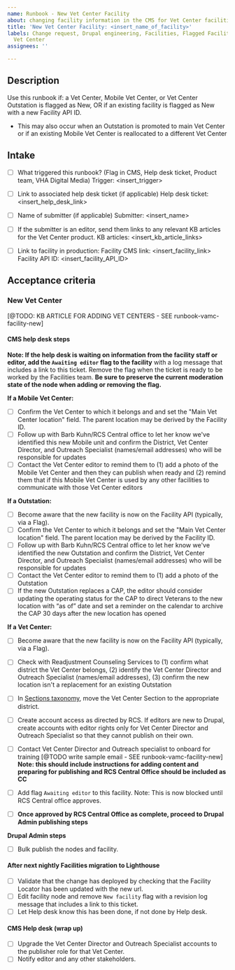 ```yaml
---
name: Runbook - New Vet Center Facility
about: changing facility information in the CMS for Vet Center facilities
title: 'New Vet Center Facility: <insert_name_of_facility>'
labels: Change request, Drupal engineering, Facilities, Flagged Facilities, User support,
  Vet Center
assignees: ''

---
```


## Description
Use this runbook if: a Vet Center, Mobile Vet Center, or Vet Center Outstation is flagged as New, OR if an existing facility is flagged as New with a new Facility API ID.  
- This may also occur when an Outstation is promoted to main Vet Center or if an existing Mobile Vet Center is reallocated to a different Vet Center 

## Intake
- [ ] What triggered this runbook? (Flag in CMS, Help desk ticket, Product team, VHA Digital Media)
Trigger: <insert_trigger>

- [ ] Link to associated help desk ticket (if applicable)
Help desk ticket: <insert_help_desk_link>

- [ ] Name of submitter (if applicable)
Submitter: <insert_name>

- [ ] If the submitter is an editor, send them links to any relevant KB articles for the Vet Center product.
KB articles: <insert_kb_article_links>

- [ ] Link to facility in production:
Facility CMS link: <insert_facility_link>
Facility API ID: <insert_facility_API_ID>

## Acceptance criteria

### New Vet Center
[@TODO: KB ARTICLE FOR ADDING VET CENTERS - SEE runbook-vamc-facility-new]

#### CMS help desk steps
**Note: If the help desk is waiting on information from the facility staff or editor, add the `Awaiting editor` flag to the facility** with a log message that includes a link to this ticket. Remove the flag when the ticket is ready to be worked by the Facilities team. **Be sure to preserve the current moderation state of the node when adding or removing the flag.**

**If a Mobile Vet Center:**
- [ ] Confirm the Vet Center to which it belongs and and set the "Main Vet Center location" field. The parent location may be derived by the Facility ID.
- [ ] Follow up with Barb Kuhn/RCS Central office to let her know we've identified this new Mobile unit and confirm the District, Vet Center Director, and Outreach Specialist (names/email addresses) who will be responsible for updates
- [ ] Contact the Vet Center editor to remind them to (1) add a photo of the Mobile Vet Center and then they can publish when ready and (2) remind them that if this Mobile Vet Center is used by any other facilities to communicate with those Vet Center editors

**If a Outstation:**
- [ ] Become aware that the new facility is now on the Facility API (typically, via a Flag).
- [ ] Confirm the Vet Center to which it belongs and set the "Main Vet Center location" field. The parent location may be derived by the Facility ID.
- [ ] Follow up with Barb Kuhn/RCS Central office to let her know we've identified the new Outstation and confirm the District, Vet Center Director, and Outreach Specialist (names/email addresses) who will be responsible for updates
- [ ] Contact the Vet Center editor to remind them to (1) add a photo of the Outstation
- [ ] If the new Outstation replaces a CAP, the editor should consider updating the operating status for the CAP to direct Veterans to the new location with “as of” date and set a reminder on the calendar to archive the CAP 30 days after the new location has opened   

**If a Vet Center:**
- [ ] Become aware that the new facility is now on the Facility API (typically, via a Flag).
- [ ] Check with Readjustment Counseling Services to (1) confirm what district the Vet Center belongs, (2) identify the Vet Center Director and Outreach Specialist (names/email addresses), (3) confirm the new location isn't a replacement for an existing Outstation
- [ ] In [Sections taxonomy](https://prod.cms.va.gov/admin/structure/taxonomy/manage/administration/overview), move the Vet Center Section to the appropriate district.
- [ ] Create account access as directed by RCS. If editors are new to Drupal, create accounts with editor rights only for Vet Center Director and Outreach Specialist so that they cannot publish on their own.
- [ ] Contact Vet Center Director and Outreach specialist to onboard for training [@TODO write sample email - SEE runbook-vamc-facility-new] **Note: this should include instructions for adding content and preparing for publishing and RCS Central Office should be included as CC**
- [ ] Add flag `Awaiting editor` to this facility. Note: This is now blocked until RCS Central office approves.
- [ ] **Once approved by RCS Central Office as complete, proceed to Drupal Admin publishing steps**


**Drupal Admin steps**
- [ ] Bulk publish the nodes and facility.

#### After next nightly Facilities migration to Lighthouse
- [ ] Validate that the change has deployed by checking that the Facility Locator has been updated with the new url.
- [ ] Edit facility node and remove `New facility` flag with a revision log message that includes a link to this ticket.
- [ ] Let Help desk know this has been done, if not done by Help desk.

#### CMS Help desk (wrap up)
- [ ] Upgrade the Vet Center Director and Outreach Specialist accounts to the publisher role for that Vet Center.
- [ ] Notify editor and any other stakeholders.
